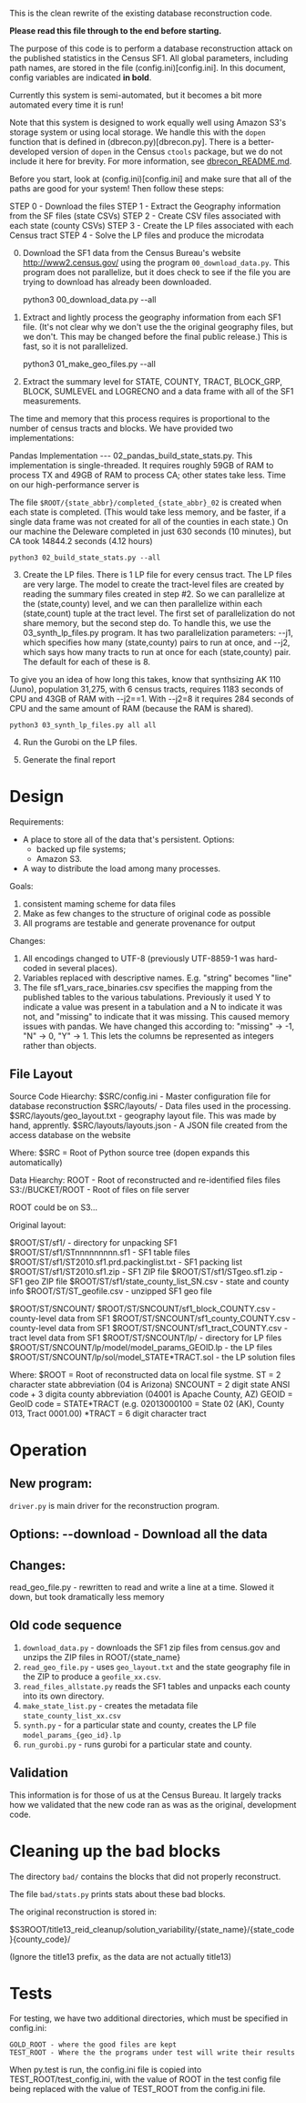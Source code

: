 This is the clean rewrite of the existing database reconstruction code.

**Please read this file through to the end before starting.**

The purpose of this code is to perform a database reconstruction
attack on the published statistics in the Census SF1. All global
parameters, including path names, are stored in the file
(config.ini)[config.ini]. In this document, config variables are
indicated **in bold**.

Currently this system is semi-automated, but it becomes a bit more
automated every time it is run!

Note that this system is designed to work equally well using Amazon
S3's storage system or using local storage.  We handle this with the
`dopen` function that is defined in (dbrecon.py)[dbrecon.py]. There is
a better-developed version of `dopen` in the Census `ctools` package,
but we do not include it here for brevity. For more information, see [dbrecon_README.md](dbrecon_README.md).

Before you start, look at (config.ini)[config.ini] and make sure that
all of the paths are good for your system! Then follow these steps:

   STEP 0 - Download the files
   STEP 1 - Extract the Geography information from the SF files (state CSVs)
   STEP 2 - Create CSV files associated with each state (county CSVs)
   STEP 3 - Create the LP files associated with each Census tract
   STEP 4 - Solve the LP files and produce the microdata


0. Download the SF1 data from the Census Bureau's website
http://www2.census.gov/ using the program `00_download_data.py`. This
program does not parallelize, but it does check to see if the file you
are trying to download has already been downloaded.

    python3 00_download_data.py --all

1. Extract and lightly process the geography information from each SF1
file. (It's not clear why we don't use the the original geography
files, but we don't. This may be changed before the final public
release.) This is fast, so it is not parallelized.

    python3 01_make_geo_files.py --all

2. Extract the summary level for STATE, COUNTY, TRACT, BLOCK_GRP,
BLOCK, SUMLEVEL and LOGRECNO and a data frame with all of the SF1
measurements. 

The time and memory that this process requires is proportional to the number of census tracts and blocks. We have provided two implementations:

Pandas Implementation --- 02_pandas_build_state_stats.py.  This implementation is single-threaded. It requires roughly 59GB of RAM to process TX and 49GB of RAM to process CA; other states take less. Time on our high-performance server is

The file `$ROOT/{state_abbr}/completed_{state_abbr}_02` is created when each
state is completed. (This would take less memory, and be faster, if a
single data frame was not created for all of the counties in each
state.) On our machine the Deleware completed in just 630 seconds (10
minutes), but CA took 14844.2 seconds (4.12 hours)

    python3 02_build_state_stats.py --all

3. Create the LP files. There is 1 LP file for every census tract. The
LP files are very large. The model to create the tract-level files are
created by reading the summary files created in step #2. So we can
parallelize at the (state,county) level, and we can then parallelize
within each (state,count) tuple at the tract level. The first set of
parallelization do not share memory, but the second step do. To handle
this, we use the 03_synth_lp_files.py program. It has two
parallelization parameters: --j1, which specifies how many
(state,county) pairs to run at once, and --j2, which says how many
tracts to run at once for each (state,county) pair. The default for
each of these is 8.

To give you an idea of how long this takes, know that synthsizing AK 110 (Juno), population 31,275, with 6 census tracts, requires 1183 seconds of CPU and 43GB of RAM with --j2==1.  With --j2=8 it requires 284 seconds of CPU and the same amount of RAM (because the RAM is shared).

    python3 03_synth_lp_files.py all all 


4. Run the Gurobi on the LP files.

5. Generate the final report


# Design
Requirements:
* A place to store all of the data that's persistent.  Options: 
  * backed up file systems; 
  * Amazon S3. 
* A way to distribute the load among many processes. 
  
Goals: 
1. consistent maming scheme for data files
2. Make as few changes to the structure of original code as possible
3. All programs are testable and generate provenance for output

Changes:
1. All encodings changed to UTF-8 (previously UTF-8859-1 was hard-coded in several places). 
2. Variables replaced with descriptive names. E.g. "string" becomes "line"
3. The file sf1_vars_race_binaries.csv specifies the mapping from the published tables to the various tabulations. Previously it used Y to indicate a value was present in a tabulation and a N to indicate it was not, and "missing" to indicate that it was missing. This caused memory issues with pandas. We have changed this according to:  "missing" -> -1, "N" -> 0, "Y" -> 1. This lets the columns be represented as integers rather than objects.

## File Layout

Source Code Hiearchy:
    $SRC/config.ini             - Master configuration file for database reconstruction
    $SRC/layouts/               - Data files used in the processing.
    $SRC/layouts/geo_layout.txt - geography layout file. This was made by hand, apprently.
    $SRC/layouts/layouts.json   - A JSON file created from the access database on the website

Where:
   $SRC   = Root of Python source tree  (dopen expands this automatically)


Data Hiearchy:
    ROOT         - Root of reconstructed and re-identified files files
S3://BUCKET/ROOT - Root of files on file server

ROOT could be on S3...

Original layout:

$ROOT/ST/sf1/                         - directory for unpacking SF1
$ROOT/ST/sf1/STnnnnnnnnn.sf1          - SF1 table files
$ROOT/ST/sf1/ST2010.sf1.prd.packinglist.txt - SF1 packing list
$ROOT/ST/sf1/ST2010.sf1.zip           - SF1 ZIP file
$ROOT/ST/sf1/STgeo.sf1.zip            - SF1 geo ZIP file
$ROOT/ST/sf1/state_county_list_SN.csv - state and county info
$ROOT/ST/ST_geofile.csv               - unzipped SF1 geo file


$ROOT/ST/SNCOUNT/
$ROOT/ST/SNCOUNT/sf1_block_COUNTY.csv  - county-level data from SF1
$ROOT/ST/SNCOUNT/sf1_county_COUNTY.csv - county-level data from SF1
$ROOT/ST/SNCOUNT/sf1_tract_COUNTY.csv  - tract level data from SF1
$ROOT/ST/SNCOUNT/lp/                   - directory for LP files
$ROOT/ST/SNCOUNT/lp/model/model_params_GEOID.lp - the LP files
$ROOT/ST/SNCOUNT/lp/sol/model_STATE*TRACT.sol - the LP solution files

Where:
  $ROOT   = Root of reconstructed data on local file systme.
  ST      = 2 character state abbreviation  (04 is Arizona)
  SNCOUNT = 2 digit state ANSI code + 3 digita county abbreviation (04001 is Apache County, AZ)
  GEOID  = GeoID code = STATE*TRACT  (e.g. 02013000100 = State 02 (AK), County 013, Tract 0001.00)
  *TRACT = 6 digit character tract


# Operation
## New program:

`driver.py` is main driver for the reconstruction program. 

Options:
  --download - Download all the data
  --

## Changes:
read_geo_file.py - rewritten to read and write a line at a time. Slowed it down, but took dramatically less memory

## Old code sequence

1. `download_data.py` - downloads the SF1 zip files from census.gov and unzips the ZIP files in ROOT/{state_name}
2. `read_geo_file.py` - uses `geo_layout.txt` and the state geography file in the ZIP to produce a `geofile_xx.csv`. 
3. `read_files_allstate.py` reads the SF1 tables and unpacks each county into its own directory.
4. `make_state_list.py` - creates the metadata file `state_county_list_xx.csv`
5. `synth.py` - for a particular state and county, creates the LP file `model_params_{geo_id}.lp`
6. `run_gurobi.py` - runs gurobi for a particular state and county. 


## Validation

This information is for those of us at the Census Bureau. It largely
tracks how we validated that the new code ran as was as the original,
development code. 

# Cleaning up the bad blocks
The directory `bad/` contains the blocks that did not properly reconstruct.

The file `bad/stats.py` prints stats about these bad blocks.

The original reconstruction is stored in:

$S3ROOT/title13_reid_cleanup/solution_variability/{state_name}/{state_code}{county_code}/

(Ignore the title13 prefix, as the data are not actually title13)


# Tests
For testing, we have two additional directories, which must be specified in config.ini:

    GOLD_ROOT - where the good files are kept
    TEST_ROOT - Where the the programs under test will write their results


When py.test is run, the config.ini file is copied into TEST_ROOT/test_config.ini, with the value of ROOT in the test config file being replaced with the value of TEST_ROOT from the config.ini file.

